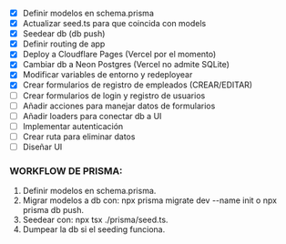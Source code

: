 -   [x] Definir modelos en schema.prisma
-   [x] Actualizar seed.ts para que coincida con models
-   [x] Seedear db (db push)
-   [x] Definir routing de app
-   [x] Deploy a Cloudflare Pages (Vercel por el momento)
-   [x] Cambiar db a Neon Postgres (Vercel no admite SQLite)
-   [x] Modificar variables de entorno y redeployear
-   [X] Crear formularios de registro de empleados (CREAR/EDITAR)
-   [ ] Crear formularios de login y registro de usuarios
-   [ ] Añadir acciones para manejar datos de formularios
-   [ ] Añadir loaders para conectar db a UI
-   [ ] Implementar autenticación
-   [ ] Crear ruta para eliminar datos
-   [ ] Diseñar UI

### WORKFLOW DE PRISMA:

1. Definir modelos en schema.prisma.
2. Migrar modelos a db con: npx prisma migrate dev --name init o npx prisma db push.
3. Seedear con: npx tsx ./prisma/seed.ts.
4. Dumpear la db si el seeding funciona.
